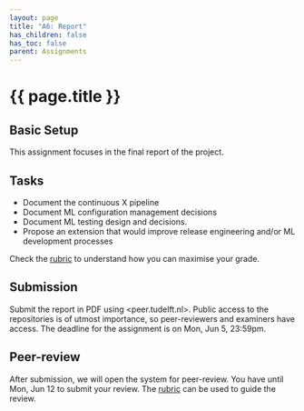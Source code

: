 ```yaml
---
layout: page
title: "A6: Report"
has_children: false
has_toc: false
parent: Assignments
---
```


# {{ page.title }}


## Basic Setup

This assignment focuses in the final report of the project.

## Tasks

- Document the continuous X pipeline
- Document ML configuration management decisions
- Document ML testing design and decisions.
- Propose an extension that would improve release engineering and/or ML development processes

Check the [rubric] to understand how you can maximise your grade.

## Submission

Submit the report in PDF using <peer.tudelft.nl>.
Public access to the repositories is of utmost importance, so peer-reviewers and examiners have access.
The deadline for the assignment is on Mon, Jun 5, 23:59pm.


## Peer-review

After submission, we will open the system for peer-review.
You have until Mon, Jun 12 to submit your review. The [rubric] can be used to guide the review.

[rubric]: ../../assessment/a6-FIXME
